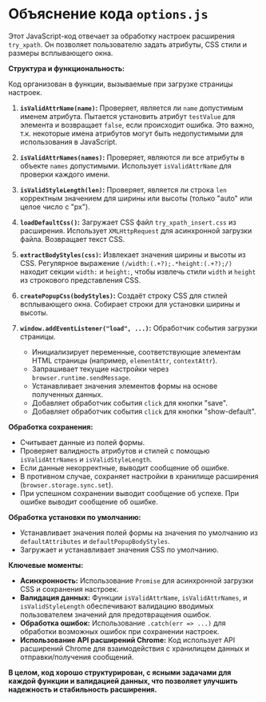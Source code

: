 # Объяснение кода `options.js`

Этот JavaScript-код отвечает за обработку настроек расширения `try_xpath`.  Он позволяет пользователю задать атрибуты, CSS стили и размеры всплывающего окна.

**Структура и функциональность:**

Код организован в функции, вызываемые при загрузке страницы настроек.

1. **`isValidAttrName(name)`:** Проверяет, является ли `name` допустимым именем атрибута.  Пытается установить атрибут `testValue` для элемента и возвращает `false`, если происходит ошибка. Это важно, т.к. некоторые имена атрибутов могут быть недопустимыми для использования в JavaScript.

2. **`isValidAttrNames(names)`:** Проверяет, являются ли все атрибуты в объекте `names` допустимыми.  Использует `isValidAttrName` для проверки каждого имени.

3. **`isValidStyleLength(len)`:** Проверяет, является ли строка `len` корректным значением для ширины или высоты (только "auto" или целое число с "px").

4. **`loadDefaultCss()`:** Загружает CSS файл `try_xpath_insert.css` из расширения. Использует `XMLHttpRequest` для асинхронной загрузки файла. Возвращает текст CSS.

5. **`extractBodyStyles(css)`:** Извлекает значения ширины и высоты из CSS.  Регулярное выражение `(/width:(.+?);.*height:(.+?);/)` находит секции `width:` и `height:`, чтобы извлечь стили `width` и `height` из строкового представления CSS.

6. **`createPopupCss(bodyStyles)`:** Создаёт строку CSS для стилей всплывающего окна.  Собирает строки для установки ширины и высоты.

7. **`window.addEventListener("load", ...)`:**  Обработчик события загрузки страницы.
   - Инициализирует переменные, соответствующие элементам HTML страницы (например, `elementAttr`, `contextAttr`).
   - Запрашивает текущие настройки через `browser.runtime.sendMessage`.
   - Устанавливает значения элементов формы на основе полученных данных.
   - Добавляет обработчик события `click` для кнопки "save".
   - Добавляет обработчик события `click` для кнопки "show-default".

**Обработка сохранения:**
- Считывает данные из полей формы.
- Проверяет валидность атрибутов и стилей с помощью `isValidAttrNames` и `isValidStyleLength`.
- Если данные некорректные, выводит сообщение об ошибке.
- В противном случае, сохраняет настройки в хранилище расширения (`browser.storage.sync.set`).
- При успешном сохранении выводит сообщение об успехе. При ошибке выводит сообщение об ошибке.


**Обработка установки по умолчанию:**
- Устанавливает значения полей формы на значения по умолчанию из `defaultAttributes` и `defaultPopupBodyStyles`.
- Загружает и устанавливает значения CSS по умолчанию.

**Ключевые моменты:**

* **Асинхронность:**  Использование `Promise` для асинхронной загрузки CSS и сохранения настроек.
* **Валидация данных:** Функции `isValidAttrName`, `isValidAttrNames`, и `isValidStyleLength` обеспечивают валидацию вводимых пользователем значений для предотвращения ошибок.
* **Обработка ошибок:** Использование `.catch(err => ...)` для обработки возможных ошибок при сохранении настроек.
* **Использование API расширений Chrome:**  Код использует API расширений Chrome для взаимодействия с хранилищем данных и отправки/получения сообщений.


**В целом, код хорошо структурирован, с ясными задачами для каждой функции и валидацией данных, что позволяет улучшить надежность и стабильность расширения.**
